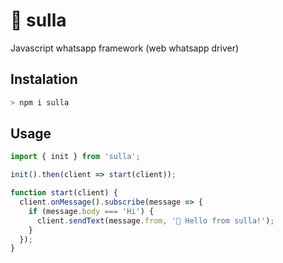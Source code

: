 # 🤖 sulla
Javascript whatsapp framework (web whatsapp driver)

## Instalation

```bash
> npm i sulla
```
## Usage

```javascript
import { init } from 'sulla';

init().then(client => start(client));

function start(client) {
  client.onMessage().subscribe(message => {
    if (message.body === 'Hi') {
      client.sendText(message.from, '👋 Hello from sulla!');
    }
  });
}

```
